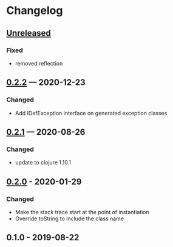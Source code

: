 # Changelog

## [Unreleased]
### Fixed
- removed reflection

## [0.2.2] — 2020-12-23
### Changed
- Add IDefException interface on generated exception classes

## [0.2.1] — 2020-08-26
### Changed
- update to clojure 1.10.1

## [0.2.0] - 2020-01-29
### Changed
- Make the stack trace start at the point of instantiation
- Override toString to include the class name

## 0.1.0 - 2019-08-22

[0.2.0]: https://github.com/redplanetlabs/defexception/compare/0.1.0...0.2.0
[0.2.1]: https://github.com/redplanetlabs/defexception/compare/0.2.0...0.2.1
[0.2.2]: https://github.com/redplanetlabs/defexception/compare/0.2.0...0.2.2
[Unreleased]: https://github.com/redplanetlabs/defexception/compare/0.2.1...HEAD
